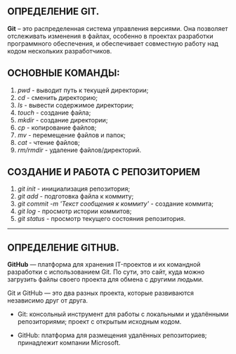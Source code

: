 ## ОПРЕДЕЛЕНИЕ GIT.


**Git** – это распределенная система управления версиями. Она позволяет отслеживать изменения в файлах, особенно в проектах разработки программного обеспечения, и обеспечивает совместную работу над кодом нескольких разработчиков. 


## ОСНОВНЫЕ КОМАНДЫ:


1. *pwd* - выводит путь к текущей директории;
2. *cd* - сменить директорию;
3. *ls* - вывести содержимое директории;
4. *touch* - создание файла;
5. *mkdir* - создание директории;
6. *cp* - копирование файлов;
7. *mv* - перемещение файлов и папок;
8. *cat* - чтение файлов;
9. *rm/rmdir* - удаление файлов/директорий.


## СОЗДАНИЕ И РАБОТА С РЕПОЗИТОРИЕМ


1. *git init* - инициализация репозитория;
2. *git add* - подготовка файла к коммиту;
3. *git commit -m 'Текст сообщения к коммиту'* - создание коммита;
4. *git log* - просмотр истории коммитов;
5. *git status* - просмотр текущего состояния репозитория.


----

## ОПРЕДЕЛЕНИЕ GITHUB.


**GitHub** — платформа для хранения IT-проектов и их командной разработки с использованием Git. По сути, это сайт, куда можно загрузить файлы своего проекта для обмена с другими людьми.


Git и GitHub — это два разных проекта, которые развиваются независимо друг от друга. 


* Git:
консольный инструмент для работы с локальными и удалёнными репозиториями;
проект с открытым исходным кодом.


* GitHub:
платформа для размещения удалённых репозиториев;
принадлежит компании Microsoft.

